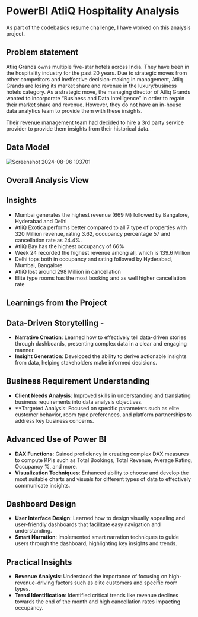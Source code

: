 # PowerBI AtliQ Hospitality Analysis


As part of the codebasics resume challenge, I have worked on this analysis project.

## Problem statement

Atliq Grands owns multiple five-star hotels across India. They have been in the hospitality industry for the past 20 years. Due to strategic moves from other competitors and ineffective decision-making in management, Atliq Grands are losing its market share and revenue in the luxury/business hotels category. As a strategic move, the managing director of Atliq Grands wanted to incorporate “Business and Data Intelligence” in order to regain their market share and revenue. However, they do not have an in-house data analytics team to provide them with these insights.

Their revenue management team had decided to hire a 3rd party service provider to provide them insights from their historical data.

## Data Model

![Screenshot 2024-08-06 103701](https://github.com/user-attachments/assets/9c8b35da-ed5b-4d9c-9938-2931589da1ec)

## Overall Analysis View



## Insights

- Mumbai generates the highest revenue (669 M) followed by Bangalore, Hyderabad and Delhi
- AtliQ Exotica performs better compared to all 7 type of properties with 320 Million revenue, rating 3.62, occupancy percentage 57 and cancellation rate as 24.4%.
- AtliQ Bay has the highest occupancy of 66%
- Week 24 recorded the highest revenue among all, which is 139.6 Million
- Delhi tops both in occupancy and rating followed by Hyderabad, Mumbai, Bangalore
- AtliQ lost around 298 Million in cancellation 
- Elite type rooms has the most booking and as well higher cancellation rate

## Learnings from the Project

## Data-Driven Storytelling -

- **Narrative Creation**: Learned how to effectively tell data-driven stories through dashboards, presenting complex data in a clear and engaging manner.
- **Insight Generation**: Developed the ability to derive actionable insights from data, helping stakeholders make informed decisions.
  
## Business Requirement Understanding
- **Client Needs Analysis**: Improved skills in understanding and translating business requirements into data analysis objectives.
- **Targeted Analysis: Focused on specific parameters such as elite customer behavior, room type preferences, and platform partnerships to address key business concerns.

## Advanced Use of Power BI
- **DAX Functions**: Gained proficiency in creating complex DAX measures to compute KPIs such as Total Bookings, Total Revenue, Average Rating, Occupancy %, and more.
- **Visualization Techniques**: Enhanced ability to choose and develop the most suitable charts and visuals for different types of data to effectively communicate insights.

## Dashboard Design
- **User Interface Design**: Learned how to design visually appealing and user-friendly dashboards that facilitate easy navigation and understanding.
- **Smart Narration**: Implemented smart narration techniques to guide users through the dashboard, highlighting key insights and trends.

## Practical Insights
- **Revenue Analysis**: Understood the importance of focusing on high-revenue-driving factors such as elite customers and specific room types.
- **Trend Identification**: Identified critical trends like revenue declines towards the end of the month and high cancellation rates impacting occupancy.
